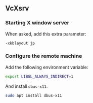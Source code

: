 ---
---

## VcXsrv

### Starting X window server

When asked, add this extra parameter:

```bash
-xkblayout jp
```

### Configure the remote machine

Add the following environment variable:

```bash
export LIBGL_ALWAYS_INDIRECT=1
```

And install `dbus-x11`.

```bash
sudo apt install dbus-x11
```
